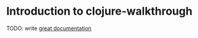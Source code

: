 # Introduction to clojure-walkthrough

TODO: write [great documentation](http://jacobian.org/writing/what-to-write/)
